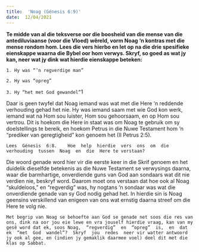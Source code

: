 ```yaml
---
title:  'Noag (Génesis 6:9)'
date:  12/04/2021
---
```


**Te midde van al die teksverse oor die boosheid van die mense van die antediluviaanse (voor  die  Vloed)  wêreld,  vorm  Noag  ‘n  kontras  met  die  mense  rondom  hom.    Lees  die vers hierbo en let op na die drie spesifieke eienskappe waarna die Bybel oor hom verwys.  Skryf, so goed as wat jy kan, neer wat jy dink wat hierdie eienskappe beteken:**

`1. Hy was “’n regverdige man” `

`2. Hy was “opreg”`

`3. Hy “het met God gewandel”`1

Daar is geen twyfel dat Noag iemand was wat met die Here ‘n reddende verhouding gehad het nie.  Hy was iemand saam met wie God kon werk, iemand wat na Hom sou luister, Hom sou gehoorsaam, en op Hom sou vertrou.  Dit is hoekom die Here in staat was om Noag te gebruik om sy doelstellings te bereik, en hoekom Petrus in die Nuwe Testament hom ‘n “prediker van geregtigheid” kon genoem het (II Petrus 2:5). 

`Lees  Génesis  6:8.    Hoe  help  hierdie  vers  ons  om  die  verhouding  tussen  Noag  en  die  Here te verstaan?`

Die woord genade word hier vir die eerste keer in die Skrif genoem en het duidelik dieselfde betekenis as die Nuwe Testament se verwysings daarna, waar die barmhartige, onverdiende guns  van  God  aan  sondaars  wat  dit  nie  verdien  nie,  beskryf  word.    Daarom  moet  ons  verstaan dat hoe ook al Noag “skuldeloos,” en “regverdig” was, hy nogtans ‘n sondaar was wat die onverdiende genade van sy God nodig gehad het.  In hierdie sin is Noag geensins verskillend van enigeen van ons wat ernstig daarna streef om die Here te volg nie.

`Met begrip van Noag se behoefte aan God se genade net soos die res van ons, dink na oor jou eie lewe en vra jouself hierdie vraag, kan van my gesê word dat ek, soos Noag,  “regverdig”  en  “opreg”  is,  en  dat  ek  “met  God  wandel”?  Skryf  jou  redes  neer vir watter antwoord jy ook al gee, en (indien jy gemaklik daarmee voel) deel dit met die klas op Sabbat.`